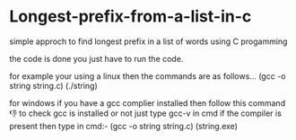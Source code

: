 # Longest-prefix-from-a-list-in-c
simple approch to find longest prefix in a list of words using C progamming

the code is done you just have to run the code.

for example your using a linux then the commands are as follows...
(gcc -o string string.c)
(./string)

for windows if you have a gcc complier installed then follow this command👎
to check gcc is installed or not just type gcc-v in cmd
if the compiler is present then type in cmd:-
(gcc -o string string.c)
(string.exe)
